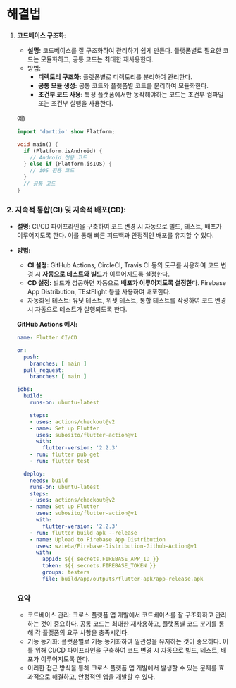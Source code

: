 해결법
===

1. **코드베이스 구조화:**
    - **설명:** 코드베이스를 잘 구조화하여 관리하기 쉽게 만든다. 플랫폼별로 필요한 코드는 모듈화하고, 공통 코드는 최대한 재사용한다.
    - 방법:
        - **디렉토리 구조화:** 플랫폼별로 디렉토리를 분리하여 관리한다.
        - **공통 모듈 생성:** 공통 코드와 플랫폼별 코드를 분리하여 모듈화한다.
        - **조건부 코드 사용:** 특정 플랫폼에서만 동작해야하는 코드는 조건부 컴파일 또는 조건부 실행을 사용한다.
    
    예)
    
    ```dart
    import 'dart:io' show Platform;
    
    void main() {
      if (Platform.isAndroid) {
        // Android 전용 코드
      } else if (Platform.isIOS) {
        // iOS 전용 코드
      }
      // 공통 코드
    }
    
    ```
    

### 2. 지속적 통합(CI) 및 지속적 배포(CD):

- **설명**: CI/CD 파이프라인을 구축하여 코드 변경 시 자동으로 빌드, 테스트, 배포가 이루어지도록 한다. 이를 통해 빠른 피드백과 안정적인 배포를 유지할 수 있다.

- **방법:**
    - **CI 설정:** GitHub Actions, CircleCI, Travis CI 등의 도구를 사용하여 코드 변경 시 **자동으로 테스트와 빌드**가 이루어지도록 설정한다.
    - **CD 설정:** 빌드가 성공하면 자동으로 **배포가 이루어지도록 설정한**다. Firebase App Distribution, TEstFlight 등을 사용하여 배포한다.
    - 자동화된 테스트: 유닛 테스트, 위젯 테스트, 통합 테스트를 작성하여 코드 변경시 자동으로 테스트가 실행되도록 한다.
    
    **GitHub Actions 예시:**
    
    ```yaml
    name: Flutter CI/CD
    
    on:
      push:
        branches: [ main ]
      pull_request:
        branches: [ main ]
    
    jobs:
      build:
        runs-on: ubuntu-latest
    
        steps:
        - uses: actions/checkout@v2
        - name: Set up Flutter
          uses: subosito/flutter-action@v1
          with:
            flutter-version: '2.2.3'
        - run: flutter pub get
        - run: flutter test
    
      deploy:
        needs: build
        runs-on: ubuntu-latest
        steps:
        - uses: actions/checkout@v2
        - name: Set up Flutter
          uses: subosito/flutter-action@v1
          with:
            flutter-version: '2.2.3'
        - run: flutter build apk --release
        - name: Upload to Firebase App Distribution
          uses: wzieba/Firebase-Distribution-Github-Action@v1
          with:
            appId: ${{ secrets.FIREBASE_APP_ID }}
            token: ${{ secrets.FIREBASE_TOKEN }}
            groups: testers
            file: build/app/outputs/flutter-apk/app-release.apk
    
    ```
    
    ### 요약
    
    - 코드베이스 관리: 크로스 플랫폼 앱 개발에서 코드베이스를 잘 구조화하고 관리하는 것이 중요하다. 공통 코드는 최대한 재사용하고, 플랫폼별 코드 분기를 통해 각 플랫폼의 요구 사항을 충족시킨다.
    - 기능 동기화: 플랫폼별로 기능 동기화하여 일관성을 유지하는 것이 중요하다. 이를 위해 CI/CD 파이프라인을 구축하여 코드 변경 시 자동으로 빌드, 테스트, 배포가 이루어지도록 한다.
    - 이러한 접근 방식을 통해 크로스 플랫폼 앱 개발에서 발생할 수 있는 문제를 효과적으로 해결하고, 안정적인 앱을 개발할 수 있다.
    